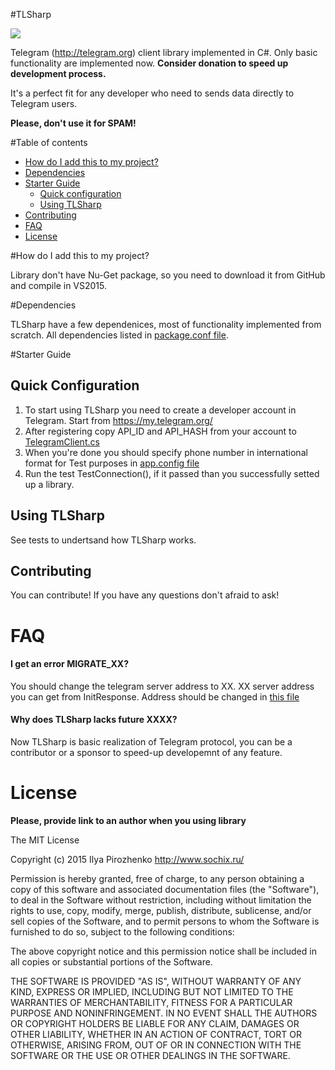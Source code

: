 #TLSharp

![](https://telegram.org/favicon.ico)

Telegram (http://telegram.org) client library implemented in C#. Only basic functionality are implemented now. **Consider donation to speed up development process.**

It's a perfect fit for any developer who need to sends data directly to Telegram users.

**Please, don't use it for SPAM!**

#Table of contents

- [How do I add this to my project?](#how-do-i-add-this-to-my-project)
- [Dependencies](#dependencies)
- [Starter Guide](#starter-guide)
  - [Quick configuration](#quick-configuration)
  - [Using TLSharp](#using-tlsharp)
- [Contributing](#contributing)
- [FAQ](#faq)
- [License](#license)

#How do I add this to my project?

Library don't have Nu-Get package, so you need to download it from GitHub and compile in VS2015.

#Dependencies

TLSharp have a few dependenices, most of functionality implemented from scratch.
All dependencies listed in [package.conf file](https://github.com/sochix/TLSharp/blob/master/TLSharp.Core/packages.config).

#Starter Guide

## Quick Configuration
1. To start using TLSharp you need to create a developer account in Telegram. Start from https://my.telegram.org/
1. After registering copy API_ID and API_HASH from your account to [TelegramClient.cs](https://github.com/sochix/TLSharp/blob/master/TLSharp.Core/TelegramClient.cs)
1. When you're done you should specify phone number in international format for Test purposes in [app.config file]( https://github.com/sochix/TLSharp/blob/master/TLSharp.Tests/app.config)
1. Run the test TestConnection(), if it passed than you successfully setted up a library.

## Using TLSharp

See tests to undertsand how TLSharp works.

## Contributing

You can contribute! If you have any questions don't afraid to ask!

# FAQ

#### I get an error MIGRATE_XX?

You should change the telegram server address to XX. XX server address you can get from InitResponse. Address should be changed in [this file](https://github.com/sochix/TLSharp/blob/master/TLSharp.Core/Network/TcpTransport.cs)

#### Why does TLSharp lacks future XXXX?

Now TLSharp is basic realization of Telegram protocol, you can be a contributor or a sponsor to speed-up developemnt of any feature.

# License

**Please, provide link to an author when you using library**

The MIT License

Copyright (c) 2015 Ilya Pirozhenko http://www.sochix.ru/

Permission is hereby granted, free of charge, to any person obtaining a copy of this software and associated documentation files (the "Software"), to deal in the Software without restriction, including without limitation the rights to use, copy, modify, merge, publish, distribute, sublicense, and/or sell copies of the Software, and to permit persons to whom the Software is furnished to do so, subject to the following conditions:

The above copyright notice and this permission notice shall be included in all copies or substantial portions of the Software.

THE SOFTWARE IS PROVIDED "AS IS", WITHOUT WARRANTY OF ANY KIND, EXPRESS OR IMPLIED, INCLUDING BUT NOT LIMITED TO THE WARRANTIES OF MERCHANTABILITY, FITNESS FOR A PARTICULAR PURPOSE AND NONINFRINGEMENT. IN NO EVENT SHALL THE AUTHORS OR COPYRIGHT HOLDERS BE LIABLE FOR ANY CLAIM, DAMAGES OR OTHER LIABILITY, WHETHER IN AN ACTION OF CONTRACT, TORT OR OTHERWISE, ARISING FROM, OUT OF OR IN CONNECTION WITH THE SOFTWARE OR THE USE OR OTHER DEALINGS IN THE SOFTWARE.
